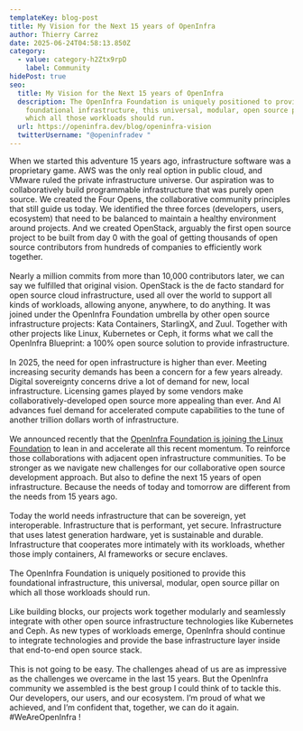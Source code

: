```yaml
---
templateKey: blog-post
title: My Vision for the Next 15 years of OpenInfra
author: Thierry Carrez
date: 2025-06-24T04:58:13.850Z
category:
  - value: category-h2Ztx9rpD
    label: Community
hidePost: true
seo:
  title: My Vision for the Next 15 years of OpenInfra
  description: The OpenInfra Foundation is uniquely positioned to provide
    foundational infrastructure, this universal, modular, open source pillar on
    which all those workloads should run.
  url: https://openinfra.dev/blog/openinfra-vision
  twitterUsername: "@openinfradev "
---
```

When we started this adventure 15 years ago, infrastructure software was a proprietary game. AWS was the only real option in public cloud, and VMware ruled the private infrastructure universe. Our aspiration was to collaboratively build programmable infrastructure that was purely open source. We created the Four Opens, the collaborative community principles that still guide us today. We identified the three forces (developers, users, ecosystem) that need to be balanced to maintain a healthy environment around projects. And we created OpenStack, arguably the first open source project to be built from day 0 with the goal of getting thousands of open source contributors from hundreds of companies to efficiently work together. \
\
Nearly a million commits from more than 10,000 contributors later, we can say we fulfilled that original vision. OpenStack is the de facto standard for open source cloud infrastructure, used all over the world to support all kinds of workloads, allowing anyone, anywhere, to do anything. It was joined under the OpenInfra Foundation umbrella by other open source infrastructure projects: Kata Containers, StarlingX, and Zuul. Together with other projects like Linux, Kubernetes or Ceph, it forms what we call the OpenInfra Blueprint: a 100% open source solution to provide infrastructure.\
\
In 2025, the need for open infrastructure is higher than ever. Meeting increasing security demands has been a concern for a few years already. Digital sovereignty concerns drive a lot of demand for new, local infrastructure. Licensing games played by some vendors make collaboratively-developed open source more appealing than ever. And AI advances fuel demand for accelerated compute capabilities to the tune of another trillion dollars worth of infrastructure. \
\
We announced recently that the [OpenInfra Foundation is joining the Linux Foundation](https://openinfra.org/blog/openinfra-joins-linux-foundation) to lean in and accelerate all this recent momentum. To reinforce those collaborations with adjacent open infrastructure communities. To be stronger as we navigate new challenges for our collaborative open source development approach. But also to define the next 15 years of open infrastructure. Because the needs of today and tomorrow are different from the needs from 15 years ago.\
\
Today the world needs infrastructure that can be sovereign, yet interoperable. Infrastructure that is performant, yet secure. Infrastructure that uses latest generation hardware, yet is sustainable and durable. Infrastructure that cooperates more intimately with its workloads, whether those imply containers, AI frameworks or secure enclaves. \
\
The OpenInfra Foundation is uniquely positioned to provide this foundational infrastructure, this universal, modular, open source pillar on which all those workloads should run.\
\
Like building blocks, our projects work together modularly and seamlessly integrate with other open source infrastructure technologies like Kubernetes and Ceph. As new types of workloads emerge, OpenInfra should continue to integrate technologies and provide the base infrastructure layer inside that end-to-end open source stack. \
\
This is not going to be easy. The challenges ahead of us are as impressive as the challenges we overcame in the last 15 years. But the OpenInfra community we assembled is the best group I could think of to tackle this. Our developers, our users, and our ecosystem. I’m proud of what we achieved, and I’m confident that, together, we can do it again. #WeAreOpenInfra !